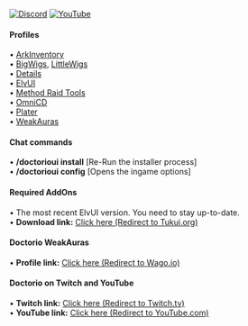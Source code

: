 [![Discord](https://img.shields.io/discord/614097338964901898?label=Discord)](https://discord.gg/pjGTs3HpKX) [![YouTube](https://img.shields.io/badge/YouTube-Subscribe-red)](https://www.youtube.com/@DoctorioGaming) 

#### **Profiles**  
• [ArkInventory](https://www.curseforge.com/wow/addons/ark-inventory)  
• [BigWigs](https://www.curseforge.com/wow/addons/big-wigs), [LittleWigs](https://www.curseforge.com/wow/addons/little-wigs)  
• [Details](https://www.curseforge.com/wow/addons/details)  
• [ElvUI](https://www.tukui.org/welcome.php)  
• [Method Raid Tools](https://www.curseforge.com/wow/addons/method-raid-tools)  
• [OmniCD](https://www.curseforge.com/wow/addons/omnicd)  
• [Plater](https://www.curseforge.com/wow/addons/plater-nameplates)  
• [WeakAuras](https://www.curseforge.com/wow/addons/weakauras-2)  

#### **Chat commands**  
• **/doctorioui install** [Re-Run the installer process]  
• **/doctorioui config** [Opens the ingame options]  

#### **Required AddOns**  
• The most recent ElvUI version. You need to stay up-to-date.  
• **Download link:** [Click here (Redirect to Tukui.org)](https://www.tukui.org/welcome.php)  

#### **Doctorio WeakAuras**  
• **Profile link:** [Click here (Redirect to Wago.io)](https://wago.io/p/Doctorio)  

#### **Doctorio on Twitch and YouTube**  
• **Twitch link:** [Click here (Redirect to Twitch.tv)](https://www.twitch.tv/Doctorio)  
• **YouTube link:** [Click here (Redirect to YouTube.com)](https://www.youtube.com/DoctorioGaming)  